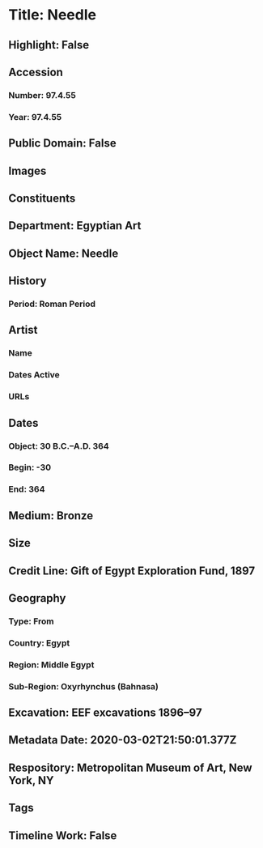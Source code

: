 # Title: Needle
## Highlight: False
## Accession
### Number: 97.4.55
### Year: 97.4.55
## Public Domain: False
## Images
## Constituents
## Department: Egyptian Art
## Object Name: Needle
## History
### Period: Roman Period
## Artist
### Name
### Dates Active
### URLs
## Dates
### Object: 30 B.C.–A.D. 364
### Begin: -30
### End: 364
## Medium: Bronze
## Size
## Credit Line: Gift of Egypt Exploration Fund, 1897
## Geography
### Type: From
### Country: Egypt
### Region: Middle Egypt
### Sub-Region: Oxyrhynchus (Bahnasa)
## Excavation: EEF excavations 1896–97
## Metadata Date: 2020-03-02T21:50:01.377Z
## Respository: Metropolitan Museum of Art, New York, NY
## Tags
## Timeline Work: False